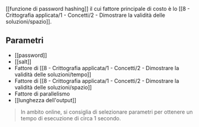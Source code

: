[[funzione di password hashing]] il cui fattore principale di costo è lo [[8 - Crittografia applicata/1 - Concetti/2 - Dimostrare la validità delle soluzioni/spazio]].

## Parametri

- [[password]]
- [[salt]]
- Fattore di [[8 - Crittografia applicata/1 - Concetti/2 - Dimostrare la validità delle soluzioni/tempo]]
- Fattore di [[8 - Crittografia applicata/1 - Concetti/2 - Dimostrare la validità delle soluzioni/spazio]]
- Fattore di parallelismo
- [[lunghezza dell'output]]

> In ambito online, si consiglia di selezionare parametri per ottenere un tempo di esecuzione di circa 1 secondo.
